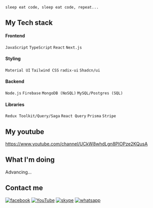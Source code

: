 `sleep eat code, sleep eat code, repeat...`

## My Tech stack
#### Frontend
`JavaScript` `TypeScript` `React` `Next.js`
#### Styling
`Material UI` `Tailwind CSS` `radix-ui` `Shadcn/ui`
#### Backend
`Node.js` `Firebase` `MongoDB (NoSQL)` `MySQL/Postgres (SQL)`
#### Libraries
`Redux Toolkit/Query/Saga` `React Query` `Prisma` `Stripe` 

## My youtube
https://www.youtube.com/channel/UCkW8whdLgn8PIOPze2KQusA

## What I'm doing
Advancing...

## Contact me
[![facebook](https://img.shields.io/badge/Facebook-1877F2?style=for-the-badge&logo=facebook&logoColor=white)](https://www.facebook.com/roger.pantil.1/)
[![YouTube](https://img.shields.io/badge/YouTube-FF0000?style=for-the-badge&logo=youtube&logoColor=white)](https://www.youtube.com/channel/UCkW8whdLgn8PIOPze2KQusA)
[![skype](https://img.shields.io/badge/Skype-00AFF0?style=for-the-badge&logo=skype&logoColor=white)](https://join.skype.com/invite/xTRyQtrZHA2P)
[![whatsapp](https://img.shields.io/badge/WhatsApp-25D366?style=for-the-badge&logo=whatsapp&logoColor=white)](https://wa.me/639482806578)



